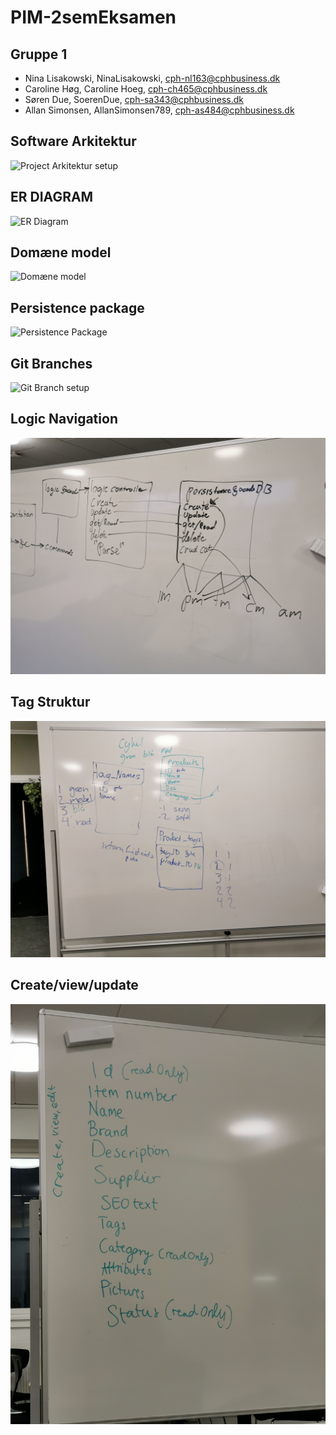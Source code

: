# PIM-2semEksamen

## Gruppe 1
- Nina Lisakowski, NinaLisakowski, cph-nl163@cphbusiness.dk
- Caroline Høg, Caroline Hoeg, cph-ch465@cphbusiness.dk
- Søren Due, SoerenDue, cph-sa343@cphbusiness.dk
- Allan Simonsen, AllanSimonsen789, cph-as484@cphbusiness.dk

## Software Arkitektur
![Project Arkitektur setup](https://github.com/Rikkeyoon/PIM-2semEksamen/blob/master/Illustrationer/Arkitektur.jpg)

## ER DIAGRAM
![ER Diagram](https://github.com/Rikkeyoon/PIM-2semEksamen/blob/master/Illustrationer/ERDIAGRAM.PNG)


## Domæne model
![Domæne model](https://github.com/Rikkeyoon/PIM-2semEksamen/blob/master/Illustrationer/Drawio/PIMDomainModel.jpg)


## Persistence package 
![Persistence Package](https://github.com/Rikkeyoon/PIM-2semEksamen/blob/master/Illustrationer/persistencepackage.jpg)


## Git Branches 
![Git Branch setup](https://github.com/Rikkeyoon/PIM-2semEksamen/blob/master/Illustrationer/Gitbranches.jpg)

## Logic Navigation
![logic mavigation](https://github.com/Rikkeyoon/PIM-2semEksamen/blob/master/Illustrationer/logicnav.jpg)

## Tag Struktur 
![Tag Struktur](https://github.com/Rikkeyoon/PIM-2semEksamen/blob/master/Illustrationer/tagstruktur.jpg)

## Create/view/update 
![liste](https://github.com/Rikkeyoon/PIM-2semEksamen/blob/master/Illustrationer/IMG_20191205_160735.jpg)

